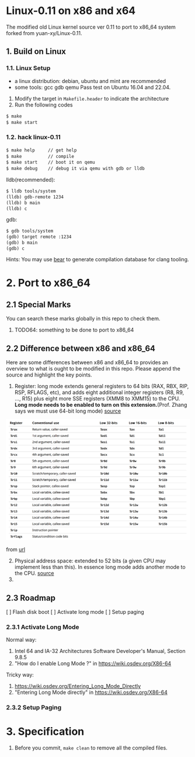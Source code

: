 # Linux-0.11 on x86 and x64

The modified old Linux kernel source ver 0.11 to port to x86_64 system forked from yuan-xy/Linux-0.11.

## 1. Build on Linux

### 1.1. Linux Setup
* a linux distribution: debian, ubuntu and mint are recommended
* some tools: gcc gdb qemu
Pass test on Ubuntu 16.04 and 22.04.

1. Modify the target in `Makefile.header` to indicate the architecture
2. Run the following codes
```bash
$ make
$ make start
```

### 1.2. hack linux-0.11
```bash
$ make help     // get help
$ make          // compile
$ make start    // boot it on qemu
$ make debug    // debug it via qemu with gdb or lldb
```

lldb(recommended):

```lldb
$ lldb tools/system
(lldb) gdb-remote 1234
(lldb) b main
(lldb) c
```

gdb:

```gdb
$ gdb tools/system
(gdb) target remote :1234
(gdb) b main
(gdb) c
```

Hints:
You may use [bear](https://github.com/rizsotto/Bear) to generate compilation database for clang tooling.

# 2. Port to x86_64
## 2.1 Special Marks
You can search these marks globally in this repo to check them.
1. TODO64: something to be done to port to x86_64

## 2.2 Difference between x86 and x86_64
Here are some differences between x86 and x86_64 to provides an overview to what
is ought to be modified in this repo. Please append the source and
highlight the key points.

1. Register: long mode extends general registers to 64 bits (RAX, RBX, RIP, RSP,
   RFLAGS, etc), and adds eight additional integer registers (R8, R9, ..., R15)
   plus eight more SSE registers (XMM8 to XMM15) to the CPU. **Long mode
   needs to be enabled to turn on this extension.**(Prof. Zhang says we must use
   64-bit long mode)
   [source](https://wiki.osdev.org/X86-64#How_do_I_enable_Long_Mode_.3F)

![](img/README/x64_reg.png)

from [url](https://josemariasola.github.io/reference/assembler/Stanford%20CS107%20Guide%20to%20x86-64.pdf)

2. Physical address space: extended to 52 bits (a given CPU may implement
   less than this). In essence long mode adds another mode to the CPU.
   [source](https://wiki.osdev.org/X86-64#How_do_I_enable_Long_Mode_.3F)
3. 

## 2.3 Roadmap
[ ] Flash disk boot
[ ] Activate long mode
[ ] Setup paging

### 2.3.1 Activate Long Mode
Normal way:
1. Intel 64 and IA-32 Architectures Software Developer's Manual, Section 9.8.5
2. "How do I enable Long Mode ?" in https://wiki.osdev.org/X86-64

Tricky way:
1. https://wiki.osdev.org/Entering_Long_Mode_Directly
2. "Entering Long Mode directly" in https://wiki.osdev.org/X86-64

### 2.3.2 Setup Paging



# 3. Specification
1. Before you commit, `make clean` to remove all the compiled files.

